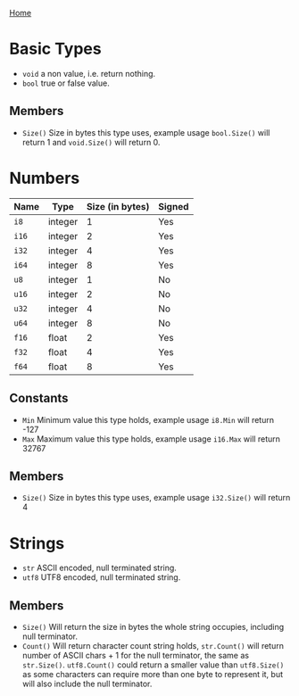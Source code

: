 [Home](index.md)


# Basic Types

- `void` a non value, i.e. return nothing.
- `bool` true or false value.

## Members

- `Size()` Size in bytes this type uses, example usage `bool.Size()` will return 1 and `void.Size()` will return 0.


# Numbers

| Name   | Type    | Size (in bytes) | Signed |
|--------|---------|-----------------|--------|
| `i8`   | integer | 1               | Yes    |
| `i16`  | integer | 2               | Yes    |
| `i32`  | integer | 4               | Yes    |
| `i64`  | integer | 8               | Yes    |
| `u8`   | integer | 1               | No     |
| `u16`  | integer | 2               | No     |
| `u32`  | integer | 4               | No     |
| `u64`  | integer | 8               | No     |
| `f16`  | float   | 2               | Yes    |
| `f32`  | float   | 4               | Yes    |
| `f64`  | float   | 8               | Yes    |

## Constants

- `Min` Minimum value this type holds, example usage `i8.Min` will return -127
- `Max` Maximum value this type holds, example usage `i16.Max` will return 32767

## Members

- `Size()` Size in bytes this type uses, example usage `i32.Size()` will return 4


# Strings

- `str` ASCII encoded, null terminated string.
- `utf8` UTF8 encoded, null terminated string.

## Members

- `Size()` Will return the size in bytes the whole string occupies, including null terminator.
- `Count()` Will return character count string holds, `str.Count()` will return number of ASCII chars + 1 for the null terminator, the same as `str.Size()`. `utf8.Count()` could return a smaller value than `utf8.Size()` as some characters can require more than one byte to represent it, but will also include the null terminator.
